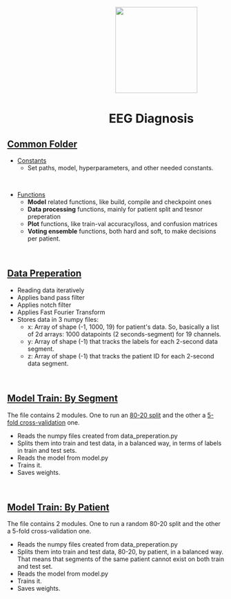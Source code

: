 &emsp; &emsp; &emsp; &emsp; &emsp; &emsp; &emsp; &emsp; &emsp; &emsp; &emsp; &emsp; &emsp; &emsp; <img src="https://i.imgur.com/UwbMboU.png" width="190" height="200">

# &emsp;&emsp; &emsp; &emsp; &emsp; &emsp; &emsp; EEG Diagnosis

## <a href="https://github.com/ggkenios/eeg-diagnosis/tree/main/common">Common Folder</a> <br>
* <a href="https://github.com/ggkenios/eeg-diagnosis/blob/main/common/constants.py">Constants</a> <br>
   - Set paths, model, hyperparameters, and other needed constants.
<br>

* <a href="https://github.com/ggkenios/eeg-diagnosis/blob/main/common/functions">Functions</a> <br>
   - <b>Model</b> related functions, like build, compile and checkpoint ones
   - <b>Data processing</b> functions, mainly for patient split and tesnor preperation
   - <b>Plot</b> functions, like train-val accuracy/loss, and confusion matrices
   - <b>Voting ensemble</b> functions, both hard and soft, to make decisions per patient.
<br>
   
## <a href="https://github.com/ggkenios/eeg-diagnosis/blob/main/data_preprocessing.py">Data Preperation</a> <br>
   * Reading data iteratively <br>
   * Applies band pass filter <br>
   * Applies notch filter <br>
   * Applies Fast Fourier Transform <br>
   * Stores data in 3 numpy files: <br>
     - x: Array of shape (-1, 1000, 19) for patient's data. So, basically a list of 2d arrays: 1000 datapoints (2 seconds-segment) for 19 channels. <br>
     - y: Array of shape (-1) that tracks the labels for each 2-second data segment. <br>
     - z: Array of shape (-1) that tracks the patient ID for each 2-second data segment. <br>

<br>

## <a href="https://github.com/ggkenios/eeg-diagnosis/blob/main/split_by_segment">Model Train: By Segment</a> <br>
The file contains 2 modules. One to run an <a href="https://github.com/ggkenios/eeg-diagnosis/blob/main/split_by_segment/split_80_20.py">80-20 split</a> and the other a <a href="https://github.com/ggkenios/eeg-diagnosis/blob/main/split_by_segment/split_5_fold.py">5-fold cross-validation</a> one. <br>
   - Reads the numpy files created from data_preperation.py <br>
   - Splits them into train and test data, in a balanced way, in terms of labels in train and test sets. <br>
   - Reads the model from model.py <br>
   - Trains it. <br>
   - Saves weights. <br>

<br>

## <a href="https://github.com/ggkenios/eeg-diagnosis/blob/main/split_by_patient">Model Train: By Patient</a> <br>
The file contains 2 modules. One to run a random 80-20 split and the other a 5-fold cross-validation one. <br>
   - Reads the numpy files created from data_preperation.py <br>
   - Splits them into train and test data, 80-20, by patient, in a balanced way. That means that segments of the same patient cannot exist on both train and test set. <br>
   - Reads the model from model.py <br>
   - Trains it. <br>
   - Saves weights. <br>

<br>

